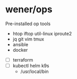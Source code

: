 # wener/ops

Pre-installed op tools

* htop iftop util-linux iproute2
* jq git vim tmux
* ansible
* docker
* [ ] terraform
* [ ] kubectl helm k9s
    * /usr/local/bin
